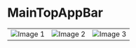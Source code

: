 # MainTopAppBar

<table>
  <tr>
    <td><img src="https://github.com/user-attachments/assets/3505659d-66ce-4a60-a8a6-2c7bdad06061" alt="Image 1"/></td>
    <td><img src="https://github.com/user-attachments/assets/d11c091e-a61c-4db8-b282-90165cd83c09" alt="Image 2"/></td>
    <td><img src="https://github.com/user-attachments/assets/70df5c10-abe3-4843-886d-a9fc00e001c2" alt="Image 3"/></td>
  </tr>
</table>
